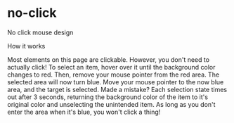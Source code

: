 no-click
========

No click mouse design

How it works

Most elements on this page are clickable. However, you don't need to actually click!
To select an item, hover over it until the background color changes to red.
Then, remove your mouse pointer from the red area. The selected area will now turn blue.
Move your mouse pointer to the now blue area, and the target is selected.
Made a mistake?
Each selection state times out after 3 seconds, returning the background color of the item to it's original color and unselecting the unintended item.
As long as you don't enter the area when it's blue, you won't click a thing!